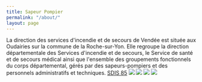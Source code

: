 ```yaml
---
title: Sapeur Pompier
permalink: "/about/"
layout: page
---
```


La direction des services d'incendie et de secours de Vendée est située aux Oudairies sur la commune de la Roche-sur-Yon. Elle regroupe la direction départementale des Services d'incendie et de secours, le Service de santé et de secours médical ainsi que l'ensemble des groupements fonctionnels du corps départemental, gérés par des sapeurs-pompiers et des personnels administratifs et techniques.
[SDIS 85](http://www.sdis85.com/notre-organisation/organisation-fonctionnelle/)
<img src="/../img/IMG_20170812_110517.png"> <img src="/../img/IMG_20170812_110517.png">
<img src="/../img/IMG_20170812_110517.png"> <img src="/../img/IMG_20170812_110517.png">
